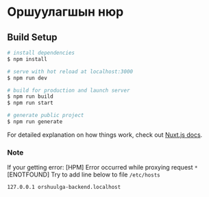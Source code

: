 # Оршуулагшын нюр

## Build Setup

```bash
# install dependencies
$ npm install

# serve with hot reload at localhost:3000
$ npm run dev

# build for production and launch server
$ npm run build
$ npm run start

# generate public project
$ npm run generate
```

For detailed explanation on how things work, check out [Nuxt.js docs](https://nuxtjs.org).


### Note

If your getting error:  [HPM] Error occurred while proxying request `*` [ENOTFOUND]
Try to add line below to file `/etc/hosts`
    
    127.0.0.1 orshuulga-backend.localhost
